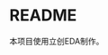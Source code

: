 <!--
 * @Date: 2023-08-31 15:27:37
 * @LastEditors: ShangWentao shangwentao
 * @LastEditTime: 2023-08-31 15:40:23
 * @FilePath: \ebike-positioning\hardware\README.md
-->
# README

本项目使用立创EDA制作。

